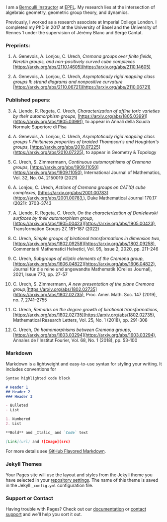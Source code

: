 I am a [Bernoulli Instructor](https://www.epfl.ch/schools/sb/research/math/bernoulli-instructors/) at [EPFL](https://www.epfl.ch). My research lies at the intersection of algebraic geometry, geometric group theory, and dynamics. 

Previously, I worked as a research associate at Imperial College London. I completed my PhD in 2017 at the University of Basel and the University of Rennes 1 under the supervision of Jérémy Blanc and Serge Cantat. 


### Preprints:
1. A. Genevois, A. Lonjou, C. Urech, _Cremona groups over finite fields, Neretin groups, and non-positively curved cube complexes_   [https://arxiv.org/abs/2110.14605](https://arxiv.org/abs/2110.14605)

2. A. Genevois, A. Lonjou, C. Urech, _Asymptotically rigid mapping class groups II: strand diagrams and nonpositive curvature_ [https://arxiv.org/abs/2110.06721](https://arxiv.org/abs/2110.06721)



### Published papers:
3. A. Liendo, R. Regeta, C. Urech, _Characterization of affine toric varieties by their automorphism groups_, [https://arxiv.org/abs/1805.03991](https://arxiv.org/abs/1805.03991), to appear in Annali della Scuola Normale Superiore di Pisa

4. A. Genevois, A. Lonjou, C. Urech, _Asymptotically rigid mapping class groups I: Finiteness properties of braided Thompson's and Houghton's groups_, [https://arxiv.org/abs/2010.07225](https://arxiv.org/abs/2010.07225), to appear in Geometry & Topology

5. C. Urech, S. Zimmermann, _Continuous automorphisms of Cremona groups_, [https://arxiv.org/abs/1909.11050](https://arxiv.org/abs/1909.11050),  International Journal of Mathematics, Vol. 32, No. 04, 2150019 (2021)

6. A. Lonjou, C. Urech, _Actions of Cremona groups on CAT(0) cube complexes_, [https://arxiv.org/abs/2001.00783](https://arxiv.org/abs/2001.00783,), Duke Mathematical Journal 170.17 (2021): 3703-3743

7. A. Liendo, R. Regeta, C. Urech, _On the characterization of Danielewski surfaces by their automorphism group_, [https://arxiv.org/abs/1905.00423](https://arxiv.org/abs/1905.00423), Transformation Groups 27, 181–187 (2022)

8. C. Urech, _Simple groups of birational transformations in dimension two_,  [https://arxiv.org/abs/1802.09258](https://arxiv.org/abs/1802.09258), Commentarii Mathematici Helvetici, Vol. 95, Issue 2, 2020, pp. 211–246

9. C. Urech, _Subgroups of elliptic elements of the Cremona group_, [https://arxiv.org/abs/1606.04822](https://arxiv.org/abs/1606.04822), Journal für die reine und angewandte Mathematik (Crelles Journal), 2021, Issue 770, pp. 27-57

10. C. Urech, S. Zimmermann, _A new presentation of the plane Cremona group_,[https://arxiv.org/abs/1802.02735](https://arxiv.org/abs/1802.02735), Proc. Amer. Math. Soc.  147  (2019),  no. 7, 2741–2755

11.  C. Urech,  _Remarks on the degree growth of birational transformations_, [https://arxiv.org/abs/1802.02735](https://arxiv.org/abs/1802.02735), Mathematical Research Letters, Vol. 25, No. 1 (2018), pp. 291-308

12. C. Urech, _On homomorphisms between Cremona groups_, [https://arxiv.org/abs/1603.03294](https://arxiv.org/abs/1603.03294), Annales de l'Institut Fourier, Vol. 68, No. 1 (2018), pp. 53-100


### Markdown

Markdown is a lightweight and easy-to-use syntax for styling your writing. It includes conventions for

```markdown
Syntax highlighted code block

# Header 1
## Header 2
### Header 3

- Bulleted
- List

1. Numbered
2. List

**Bold** and _Italic_ and `Code` text

[Link](url) and ![Image](src)
```

For more details see [GitHub Flavored Markdown](https://guides.github.com/features/mastering-markdown/).

### Jekyll Themes

Your Pages site will use the layout and styles from the Jekyll theme you have selected in your [repository settings](https://github.com/christianurech/christianurech.github.io/settings/pages). The name of this theme is saved in the Jekyll `_config.yml` configuration file.

### Support or Contact

Having trouble with Pages? Check out our [documentation](https://docs.github.com/categories/github-pages-basics/) or [contact support](https://support.github.com/contact) and we’ll help you sort it out.
